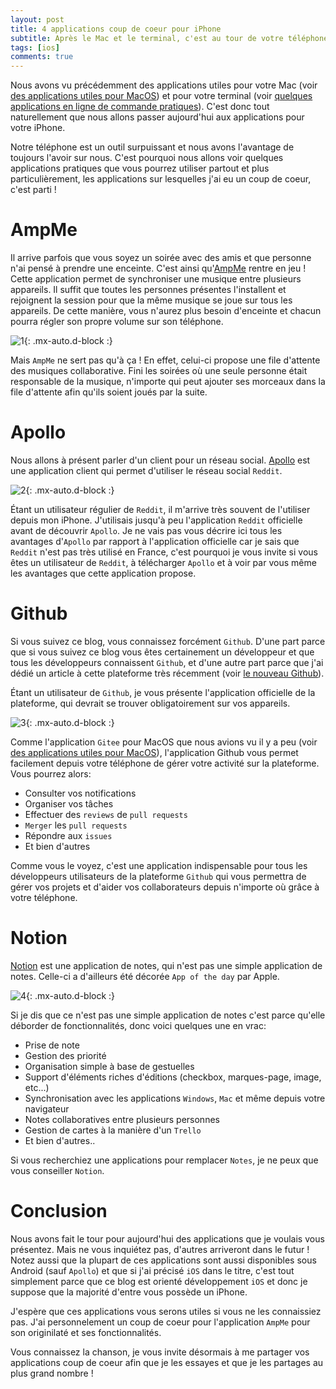 ```yaml
---
layout: post
title: 4 applications coup de coeur pour iPhone
subtitle: Après le Mac et le terminal, c'est au tour de votre téléphone
tags: [ios]
comments: true
---
```



Nous avons vu précédemment des applications utiles pour votre Mac (voir [des applications utiles pour MacOS](https://sonnyfournier.github.io/blog/2020-08-21-macos-apps/)) et pour votre terminal (voir [quelques applications en ligne de commande pratiques](https://sonnyfournier.github.io/blog/2020-08-22-cli-apps/)). C'est donc tout naturellement que nous allons passer aujourd'hui aux applications pour votre iPhone.

Notre téléphone est un outil surpuissant et nous avons l'avantage de toujours l'avoir sur nous. C'est pourquoi nous allons voir quelques applications pratiques que vous pourrez utiliser partout et plus particulièrement, les applications sur lesquelles j'ai eu un coup de coeur, c'est parti !


# AmpMe


Il arrive parfois que vous soyez un soirée avec des amis et que personne n'ai pensé à prendre une enceinte. C'est ainsi qu'[AmpMe](https://apps.apple.com/fr/app/ampme-speaker-booster/id986905979) rentre en jeu !
Cette application permet de synchroniser une musique entre plusieurs appareils. Il suffit que toutes les personnes présentes l'installent et rejoignent la session pour que la même musique se joue sur tous les appareils. De cette manière, vous n'aurez plus besoin d'enceinte et chacun pourra régler son propre volume sur son téléphone.


![1](https://raw.githubusercontent.com/sonnyfournier/blog/master/assets/img/ios-apps/1.png){: .mx-auto.d-block :}


Mais `AmpMe` ne sert pas qu'à ça ! En effet, celui-ci propose une file d'attente des musiques collaborative. Fini les soirées où une seule personne était responsable de la musique, n'importe qui peut ajouter ses morceaux dans la file d'attente afin qu'ils soient joués par la suite.


# Apollo


Nous allons à présent parler d'un client pour un réseau social. [Apollo](https://apps.apple.com/fr/app/apollo-for-reddit/id979274575) est une application client qui permet d'utiliser le réseau social `Reddit`. 


![2](https://raw.githubusercontent.com/sonnyfournier/blog/master/assets/img/ios-apps/2.png){: .mx-auto.d-block :}


Étant un utilisateur régulier de `Reddit`, il m'arrive très souvent de l'utiliser depuis mon iPhone. J'utilisais jusqu'à peu l'application `Reddit` officielle avant de découvrir `Apollo`. Je ne vais pas vous décrire ici tous les avantages d'`Apollo` par rapport à l'application officielle car je sais que `Reddit` n'est pas très utilisé en France, c'est pourquoi je vous invite si vous êtes un utilisateur de `Reddit`, à télécharger `Apollo` et à voir par vous même les avantages que cette application propose.


# Github


Si vous suivez ce blog, vous connaissez forcément `Github`. D'une part parce que si vous suivez ce blog vous êtes certainement un développeur et que tous les développeurs connaissent `Github`, et d'une autre part parce que j'ai dédié un article à cette plateforme très récemment (voir [le nouveau Github](https://sonnyfournier.github.io/blog/2020-08-20-new-github/)).

Étant un utilisateur de `Github`, je vous présente l'application officielle de la plateforme, qui devrait se trouver obligatoirement sur vos appareils.


![3](https://raw.githubusercontent.com/sonnyfournier/blog/master/assets/img/ios-apps/3.png){: .mx-auto.d-block :}


Comme l'application `Gitee` pour MacOS que nous avions vu il y a peu (voir [des applications utiles pour MacOS](https://sonnyfournier.github.io/blog/2020-08-21-macos-apps/)), l'application Github vous permet facilement depuis votre téléphone de gérer votre activité sur la plateforme. Vous pourrez alors:

- Consulter vos notifications 
- Organiser vos tâches
- Effectuer des `reviews` de `pull requests`
- `Merger` les `pull requests`
- Répondre aux `issues`
- Et bien d'autres

Comme vous le voyez, c'est une application indispensable pour tous les développeurs utilisateurs de la plateforme `Github` qui vous permettra de gérer vos projets et d'aider vos collaborateurs depuis n'importe où grâce à votre téléphone.


# Notion


[Notion](https://apps.apple.com/fr/app/notion-notes-projects-docs/id1232780281) est une application de notes, qui n'est pas une simple application de notes. Celle-ci a d'ailleurs été décorée `App of the day` par Apple.


![4](https://raw.githubusercontent.com/sonnyfournier/blog/master/assets/img/ios-apps/4.png){: .mx-auto.d-block :}


Si je dis que ce n'est pas une simple application de notes c'est parce qu'elle déborder de fonctionnalités, donc voici quelques une en vrac:

- Prise de note
- Gestion des priorité
- Organisation simple à base de gestuelles
- Support d'éléments riches d'éditions (checkbox, marques-page, image, etc...)
- Synchronisation avec les applications `Windows`, `Mac` et même depuis votre navigateur
- Notes collaboratives entre plusieurs personnes
- Gestion de cartes à la manière d'un `Trello`
- Et bien d'autres..

Si vous recherchiez une applications pour remplacer `Notes`, je ne peux que vous conseiller `Notion`.


# Conclusion


Nous avons fait le tour pour aujourd'hui des applications que je voulais vous présentez. Mais ne vous inquiétez pas, d'autres arriveront dans le futur ! Notez aussi que la plupart de ces applications sont aussi disponibles sous Android (sauf `Apollo`) et que si j'ai précisé `iOS` dans le titre, c'est tout simplement parce que ce blog est orienté développement `iOS` et donc je suppose que la majorité d'entre vous possède un iPhone.

J'espère que ces applications vous serons utiles si vous ne les connaissiez pas. J'ai personnelement un coup de coeur pour l'application `AmpMe` pour son originilaté et ses fonctionnalités.

Vous connaissez la chanson, je vous invite désormais à me partager vos applications coup de coeur afin que je les essayes et que je les partages au plus grand nombre !
